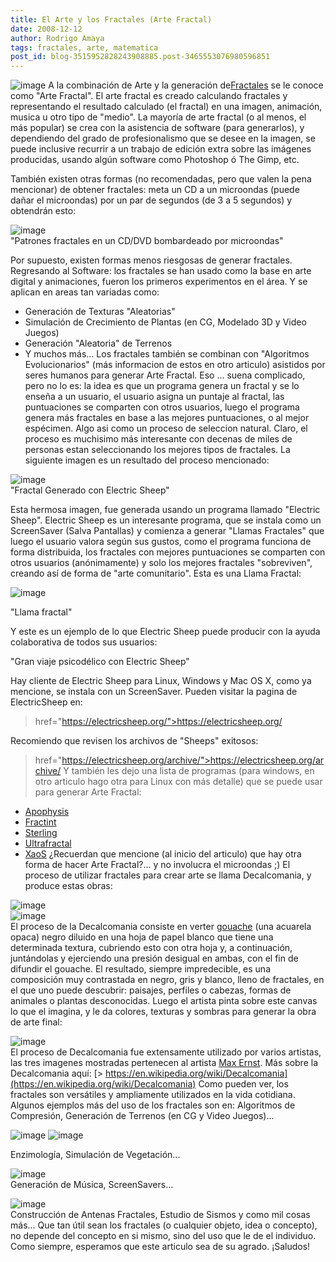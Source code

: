 ```yaml
---
title: El Arte y los Fractales (Arte Fractal)
date: 2008-12-12
author: Rodrigo Amaya
tags: fractales, arte, matematica
post_id: blog-3515952828243908885.post-3465553076980596851
---
```


![image](https://upload.wikimedia.org/wikipedia/en/9/94/Www_y23_com--fractal----Lg_Z010121Z.jpg)    A la combinación de Arte y la generación de[Fractales](https://www.srbyte.com/2008/12/qu-son-los-fractales.html) se le
conoce como "Arte Fractal". El arte fractal es creado calculando fractales y representando el resultado calculado (el fractal) en una imagen, animación, musica u otro tipo de "medio". La mayoría de arte fractal (o al menos, el más popular) se crea con la asistencia de software (para generarlos), y dependiendo del grado de profesionalismo que se desee en la imagen, se puede inclusive recurrir a un trabajo de edición extra sobre las imágenes producidas, usando algún software como Photoshop ó The Gimp, etc.

También existen otras formas (no recomendadas, pero que valen la pena mencionar) de obtener fractales: meta un CD a un microondas (puede dañar el microondas) por un par de segundos (de 3 a 5 segundos) y obtendrán esto:

![image](https://3.bp.blogspot.com/_ayvorITawE4/SUFj2laJMrI/AAAAAAAABz8/j95wJ3wXMj4/s320/MicroondasDVD.jpg)    
"Patrones fractales en un
CD/DVD bombardeado por microondas"

Por supuesto, existen formas menos riesgosas de generar fractales. Regresando al Software: los fractales se han usado como la base en arte digital y animaciones, fueron los primeros experimentos en el área. Y se aplican en areas tan variadas como:

- Generación de Texturas "Aleatorias"
- Simulación de Crecimiento de Plantas (en CG, Modelado 3D y Video Juegos)
- Generación "Aleatoria" de Terrenos
- Y muchos más...
Los fractales también se combinan con "Algoritmos Evolucionarios" (más informacion de estos en otro articulo) asistidos por seres humanos para generar Arte Fractal. Eso ... suena complicado, pero no lo es: la idea es que un programa genera un fractal y se lo enseña a un usuario, el usuario asigna un puntaje al fractal, las puntuaciones se comparten con otros usuarios, luego el programa genera más fractales en base a las mejores puntuaciones, o al mejor espécimen. Algo asi como un proceso de seleccion natural. Claro, el proceso es muchisimo más interesante con decenas de miles de personas estan seleccionando los mejores tipos de fractales. La siguiente imagen es un resultado del proceso mencionado:

![image](https://upload.wikimedia.org/wikipedia/commons/5/52/Electricsheep-3404.jpg)    
"Fractal Generado con Electric Sheep"

Esta hermosa imagen, fue generada usando un programa llamado "Electric Sheep". Electric Sheep es un interesante programa, que se instala como un ScreenSaver (Salva Pantallas) y comienza a generar "Llamas Fractales" que luego el usuario valora según sus gustos, como el programa funciona de forma distribuida, los fractales con mejores puntuaciones se comparten con otros usuarios (anónimamente) y solo los mejores fractales "sobreviven", creando así de forma de "arte comunitario". Esta es una Llama Fractal:

![image](https://upload.wikimedia.org/wikipedia/commons/thumb/e/e6/Swirly_belt444.jpg/800px-Swirly_belt444.jpg)    

"Llama
fractal"

Y este es un ejemplo de lo que Electric Sheep puede producir con la ayuda colaborativa de todos sus usuarios:

"Gran viaje psicodélico con
Electric Sheep"

Hay cliente de Electric Sheep para Linux, Windows y Mac OS X, como ya mencione, se instala con un ScreenSaver. Pueden visitar la pagina de ElectricSheep en:

> href="https://electricsheep.org/">https://electricsheep.org/

Recomiendo que revisen los archivos de "Sheeps" exitosos:

> href="https://electricsheep.org/archive/">https://electricsheep.org/archive/
Y también les dejo una lista de programas (para windows, en otro articulo hago otra para Linux con más detalle) que se puede usar para generar Arte Fractal:

- [Apophysis](https://www.apophysis.org/)
- [Fractint](https://spanky.triumf.ca/www/fractint/fractint.html)
- [Sterling](https://soler7.com/Fractals/Sterling2.html)
- [Ultrafractal](https://www.ultrafractal.com/)
- [XaoS](https://wmi.math.u-szeged.hu/xaos/doku.php)
¿Recuerdan que mencione (al inicio del articulo) que hay otra forma de hacer Arte Fractal?... y no involucra el microondas ;) El proceso de utilizar fractales para crear arte se llama Decalcomania, y produce estas obras:

![image](https://3.bp.blogspot.com/_ayvorITawE4/SUEx8MBf0OI/AAAAAAAABzM/7kXltqMuPqY/s320/ernst6a.jpg)    
![image](https://2.bp.blogspot.com/_ayvorITawE4/SUEx7xhvplI/AAAAAAAABzE/gEEvfxHKO4s/s320/ernst1.jpg)    
El proceso de la Decalcomania consiste en verter [gouache](https://en.wikipedia.org/wiki/Gouache) (una acuarela opaca) negro diluido en una hoja de papel blanco que tiene una determinada textura, cubriendo esto con otra hoja y, a continuación, juntándolas y ejerciendo una presión desigual en ambas, con el fin de difundir el gouache. El resultado, siempre impredecible, es una composición muy contrastada en negro, gris y blanco, lleno de fractales, en el que uno puede descubrir: paisajes, perfiles o cabezas, formas de animales o plantas desconocidas. Luego el artista pinta sobre este canvas lo que el imagina, y le da colores, texturas y sombras para generar la obra de arte final:

![image](https://2.bp.blogspot.com/_ayvorITawE4/SUEx8cyhL1I/AAAAAAAABzU/UUFZqy8XXoU/s320/ernst3.jpg)    
El proceso de Decalcomania fue extensamente utilizado por varios artistas, las tres imagenes mostradas pertenecen al artista [Max Ernst](https://www.abcgallery.com/E/ernst/ernst.html). Más sobre la Decalcomania aquí:
[> https://en.wikipedia.org/wiki/Decalcomania](https://en.wikipedia.org/wiki/Decalcomania) Como
pueden ver, los fractales son versátiles y ampliamente utilizados en la vida cotidiana. Algunos ejemplos más del uso de los fractales son en: Algoritmos de Compresión, Generación de Terrenos (en CG y Video Juegos)...

![image](https://2.bp.blogspot.com/_ayvorITawE4/SUE3IC0iEkI/AAAAAAAABzs/jmP5aZIW_Uc/s320/Mandelbrot_island.jpg)    ![image](https://upload.wikimedia.org/wikipedia/commons/6/6d/Animated_fractal_mountain.gif)    

Enzimología, Simulación de Vegetación...

![image](https://4.bp.blogspot.com/_ayvorITawE4/SUE3G1RRhaI/AAAAAAAABzc/JkQWPSMpLrg/s320/Dragon_trees.jpg)    
Generación de Música, ScreenSavers...

![image](https://3.bp.blogspot.com/_ayvorITawE4/SUE3ITp6vJI/AAAAAAAABz0/Dg-FPTbYgX0/s320/Menger_5.jpg)    
Construcción de Antenas Fractales, Estudio de Sismos y como mil cosas más... Que tan útil sean los fractales (o cualquier objeto, idea o concepto), no depende del concepto en si mismo, sino del uso que le de el individuo. Como siempre, esperamos que este articulo sea de su agrado. ¡Saludos!